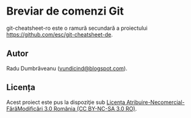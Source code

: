 Breviar de comenzi Git
=====================================================

git-cheatsheet-ro este o ramură secundară a proiectului https://github.com/esc/git-cheatsheet-de.

Autor
-----

Radu Dumbrăveanu (vundicind@blogspot.com).


Licența
-------

Acest proiect este pus la dispoziţie sub [Licența Atribuire-Necomercial-FărăModificări 3.0 România (CC BY-NC-SA 3.0 RO)](
http://creativecommons.org/licenses/by-nc-sa/3.0/ro/).
